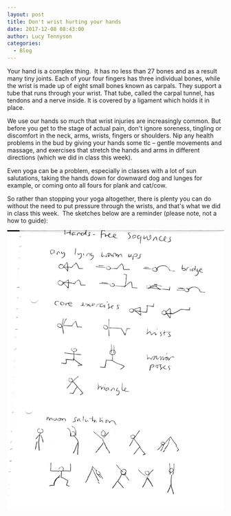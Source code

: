 ```yaml
---
layout: post
title: Don't wrist hurting your hands
date: 2017-12-08 08:43:00
author: Lucy Tennyson
categories:
  - Blog
---
```



Your hand is a complex thing.  It has no less than 27 bones and as a result many tiny joints. Each of your four fingers has three individual bones, while the wrist is made up of eight small bones known as carpals. They support a tube that runs through your wrist. That tube, called the carpal tunnel, has tendons and a nerve inside. It is covered by a ligament which holds it in place.

We use our hands so much that wrist injuries are increasingly common. But before you get to the stage of actual pain, don't ignore soreness, tingling or discomfort in the neck, arms, wrists, fingers or shoulders. Nip any health problems in the bud by giving your hands some tlc – gentle movements and massage, and exercises that stretch the hands and arms in different directions (which we did in class this week).

Even yoga can be a problem, especially in classes with a lot of sun salutations, taking the hands down for downward dog and lunges for example, or coming onto all fours for plank and cat/cow.

So rather than stopping your yoga altogether, there is plenty you can do without the need to put pressure through the wrists, and that's what we did in class this week.  The sketches below are a reminder (please note, not a how to guide):

![](/uploads/versions/yogablog8dec---x----1852-2396x---.jpg)